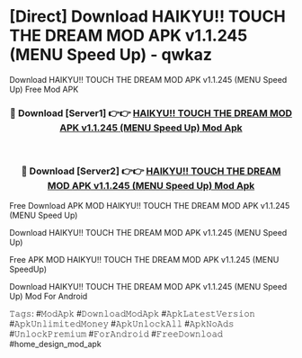 # [Direct] Download HAIKYU!! TOUCH THE DREAM MOD APK v1.1.245 (MENU Speed ​​Up) - qwkaz
Download HAIKYU!! TOUCH THE DREAM MOD APK v1.1.245 (MENU Speed ​​Up) Free Mod APK

<div align="center">
<h3>🔴 Download [Server1] 👉👉 <a href="https://apk-comot.site?title=HAIKYU!!_TOUCH_THE_DREAM_MOD_APK_v1.1.245_(MENU_Speed_​​Up)">HAIKYU!! TOUCH THE DREAM MOD APK v1.1.245 (MENU Speed ​​Up) Mod Apk</a></h3><br>

<h3>🔴 Download [Server2] 👉👉 <a href="https://apk-comot.site?title=HAIKYU!!_TOUCH_THE_DREAM_MOD_APK_v1.1.245_(MENU_Speed_​​Up)">HAIKYU!! TOUCH THE DREAM MOD APK v1.1.245 (MENU Speed ​​Up) Mod Apk</a></h3>
</div>


Free Download APK MOD HAIKYU!! TOUCH THE DREAM MOD APK v1.1.245 (MENU Speed ​​Up)

Download HAIKYU!! TOUCH THE DREAM MOD APK v1.1.245 (MENU Speed ​​Up) 

Free APK MOD HAIKYU!! TOUCH THE DREAM MOD APK v1.1.245 (MENU Speed ​​Up) 

Download HAIKYU!! TOUCH THE DREAM MOD APK v1.1.245 (MENU Speed ​​Up) Mod For Android

𝚃𝚊𝚐𝚜: #𝙼𝚘𝚍𝙰𝚙𝚔 #𝙳𝚘𝚠𝚗𝚕𝚘𝚊𝚍𝙼𝚘𝚍𝙰𝚙𝚔 #𝙰𝚙𝚔𝙻𝚊𝚝𝚎𝚜𝚝𝚅𝚎𝚛𝚜𝚒𝚘𝚗 #𝙰𝚙𝚔𝚄𝚗𝚕𝚒𝚖𝚒𝚝𝚎𝚍𝙼𝚘𝚗𝚎𝚢 #𝙰𝚙𝚔𝚄𝚗𝚕𝚘𝚌𝚔𝙰𝚕𝚕 #𝙰𝚙𝚔𝙽𝚘𝙰𝚍𝚜 #𝚄𝚗𝚕𝚘𝚌𝚔𝙿𝚛𝚎𝚖𝚒𝚞𝚖 #𝙵𝚘𝚛𝙰𝚗𝚍𝚛𝚘𝚒𝚍 #𝙵𝚛𝚎𝚎𝙳𝚘𝚠𝚗𝚕𝚘𝚊𝚍 #home_design_mod_apk